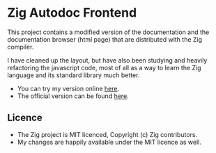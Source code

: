 Zig Autodoc Frontend
====================

This project contains a modified version of the documentation and the documentation
browser (html page) that are distributed with the Zig compiler.

I have cleaned up the layout, but have also been studying and heavily refactoring the
javascript code, most of all as a way to learn the Zig language and its standard library
much better.

* You can try my version online [here][alwinb-autodoc-ui]. 
* The official version can be found [here][official-autodoc-ui].

[alwinb-autodoc-ui]: https://alwinb.github.io/zig-autodoc-ui/
[official-autodoc-ui]: https://ziglang.org/documentation/master/std/


## Licence

- The Zig project is MIT licenced, Copyright (c) Zig contributors.
- My changes are happily available under the MIT licence as well.

